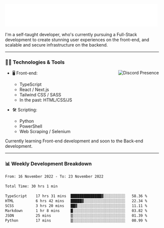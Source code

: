 <img src="assets/wave.svg" alt=":wave:" />

I'm a self-taught developer, who's currently pursuing a Full-Stack development to create stunning user experiences on the front-end, and scalable and secure infrastructure on the backend.

---

### 🧑‍💻 Technologies & Tools

<a href="https://discord.com/users/414304208649453568" target="_blank" rel="nofollow">
   <img src="https://lanyard-profile-readme.vercel.app/api/414304208649453568?idleMessage=Probably%20doing%20something%20else..." alt="Discord Presence" align="right">
</a>

- 🖥️ Front-end:

  - TypeScript
  - React / Next.js
  - Tailwind CSS / SASS
  - In the past: HTML/CSS/JS

- 🛠 Scripting:

  - Python
  - PowerShell
  - Web Scraping / Selenium

Currently learning Front-end development and soon to the Back-end development.

---

### 📊 Weekly Development Breakdown

<!-- ![ccrsxx's GitHub Stats](https://github-readme-stats.vercel.app/api?username=ccrsxx&count_private=true&theme=tokyonight) -->
<!-- ![ccrsxx's Top Langs](https://github-readme-stats.vercel.app/api/top-langs/?username=ccrsxx&hide=lua,java,html&theme=tokyonight) -->

<!--START_SECTION:waka-->

```text
From: 16 November 2022 - To: 23 November 2022

Total Time: 30 hrs 1 min

TypeScript    17 hrs 31 mins  ██████████████▓░░░░░░░░░░   58.36 %
HTML          6 hrs 42 mins   █████▓░░░░░░░░░░░░░░░░░░░   22.34 %
SCSS          3 hrs 20 mins   ██▓░░░░░░░░░░░░░░░░░░░░░░   11.11 %
Markdown      1 hr 8 mins     █░░░░░░░░░░░░░░░░░░░░░░░░   03.82 %
JSON          25 mins         ▒░░░░░░░░░░░░░░░░░░░░░░░░   01.39 %
Python        17 mins         ▒░░░░░░░░░░░░░░░░░░░░░░░░   00.99 %
```

<!--END_SECTION:waka-->

